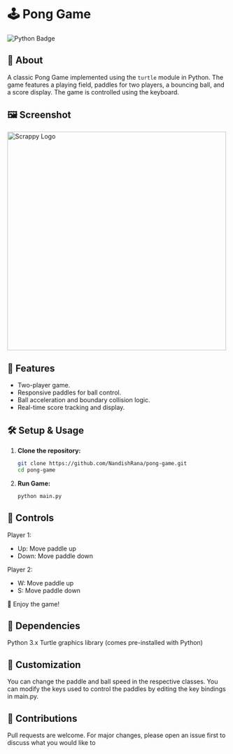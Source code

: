 # 🕹️ Pong Game

![Python Badge](https://img.shields.io/badge/python-%2314354C.svg?style=for-the-badge&logo=python&logoColor=white)


## 📖 About

A classic Pong Game implemented using the `turtle` module in Python. The game features a playing field, paddles for two players, a bouncing ball, and a score display. The game is controlled using the keyboard.

## 🖼️ Screenshot

<img src="https://i.imgur.com/cHoRLwm.png" alt="Scrappy Logo" width="500"/>

## 🚀 Features

- Two-player game.
- Responsive paddles for ball control.
- Ball acceleration and boundary collision logic.
- Real-time score tracking and display.

## 🛠️ Setup & Usage

1. **Clone the repository:**
   ```bash
   git clone https://github.com/NandishRana/pong-game.git
   cd pong-game
   ```

2. **Run Game:**
   ```bash
   python main.py
   ```

## 🚥 Controls
Player 1:
- Up: Move paddle up
- Down: Move paddle down

Player 2:
- W: Move paddle up
- S: Move paddle down


🎉 Enjoy the game!

## 🛑 Dependencies
Python 3.x
Turtle graphics library (comes pre-installed with Python)

## 📝 Customization
You can change the paddle and ball speed in the respective classes.
You can modify the keys used to control the paddles by editing the key bindings in main.py.

## 🤝 Contributions
Pull requests are welcome. For major changes, please open an issue first to discuss what you would like to
